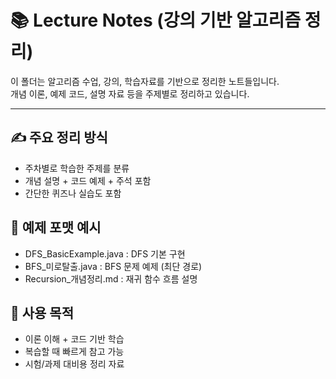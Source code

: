 # 📚 Lecture Notes (강의 기반 알고리즘 정리)

이 폴더는 알고리즘 수업, 강의, 학습자료를 기반으로 정리한 노트들입니다.  
개념 이론, 예제 코드, 설명 자료 등을 주제별로 정리하고 있습니다.

---

## ✍️ 주요 정리 방식

- 주차별로 학습한 주제를 분류
- 개념 설명 + 코드 예제 + 주석 포함
- 간단한 퀴즈나 실습도 포함

## 🧠 예제 포맷 예시

- DFS_BasicExample.java : DFS 기본 구현
- BFS_미로탈출.java : BFS 문제 예제 (최단 경로)
- Recursion_개념정리.md : 재귀 함수 흐름 설명

## 📌 사용 목적

- 이론 이해 + 코드 기반 학습
- 복습할 때 빠르게 참고 가능
- 시험/과제 대비용 정리 자료

